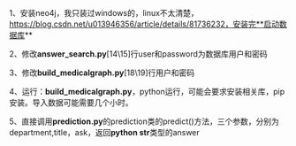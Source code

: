 1、安装neo4j，我只装过windows的，linux不太清楚，https://blog.csdn.net/u013946356/article/details/81736232，安装完**启动数据库**

2、修改**answer_search.py**[14\15]行user和password为数据库用户和密码

3、修改**build_medicalgraph.py**[18\19]行用户和密码

4、运行：**build_medicalgraph.py**，python运行，可能会要求安装相关库，pip安装。导入数据可能需要几个小时。

5、直接调用**prediction.py**的prediction类的predict()方法，三个参数，分别为department,title，ask，返回**python str**类型的answer